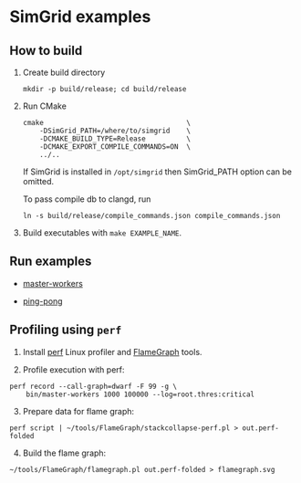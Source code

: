 # SimGrid examples

## How to build

1. Create build directory

    `mkdir -p build/release; cd build/release`

2. Run CMake

    ```
    cmake                                   \
        -DSimGrid_PATH=/where/to/simgrid    \
        -DCMAKE_BUILD_TYPE=Release          \
        -DCMAKE_EXPORT_COMPILE_COMMANDS=ON  \
        ../..
    ```

    If SimGrid is installed in `/opt/simgrid` then SimGrid_PATH option can be omitted.

    To pass compile db to clangd, run 
    
    `ln -s build/release/compile_commands.json compile_commands.json`

3. Build executables with `make EXAMPLE_NAME`.


## Run examples

- [master-workers](./master-workers/README.md)

- [ping-pong](./ping-pong/README.md)


## Profiling using `perf`

1. Install [perf](https://perf.wiki.kernel.org/index.php/Main_Page) Linux profiler and [FlameGraph](https://github.com/brendangregg/FlameGraph) tools.

2. Profile execution with perf:

```
perf record --call-graph=dwarf -F 99 -g \
    bin/master-workers 1000 100000 --log=root.thres:critical
``` 

3. Prepare data for flame graph:

```
perf script | ~/tools/FlameGraph/stackcollapse-perf.pl > out.perf-folded
```

4. Build the flame graph:

```
~/tools/FlameGraph/flamegraph.pl out.perf-folded > flamegraph.svg
```
